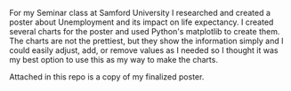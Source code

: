 For my Seminar class at Samford University I researched and created a poster about Unemployment and its impact on life expectancy. I created several charts for the poster and used Python's matplotlib to create them. 
The charts are not the prettiest, but they show the information simply and I could easily adjust, add, or remove values as I needed so I thought it was my best option to use this as my way to make the charts. 


Attached in this repo is a copy of my finalized poster.

